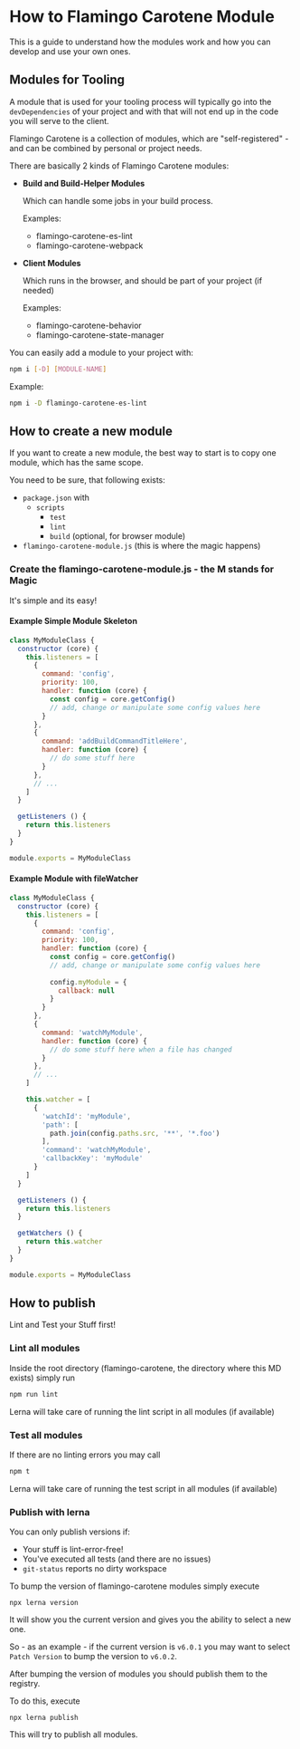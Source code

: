 # How to Flamingo Carotene Module
This is a guide to understand how the modules work and how you can develop and use your own ones.

## Modules for Tooling
A module that is used for your tooling process will typically go into the `devDependencies` of your project and with
that will not end up in the code you will serve to the client.

Flamingo Carotene is a collection of modules, which are "self-registered" - and can be combined by personal or project
needs.

There are basically 2 kinds of Flamingo Carotene modules:

* __Build and Build-Helper Modules__
  
  Which can handle some jobs in your build process.

  Examples:
  * flamingo-carotene-es-lint
  * flamingo-carotene-webpack
  
* __Client Modules__

  Which runs in the browser, and should be part of your project (if needed)

  Examples:
  * flamingo-carotene-behavior
  * flamingo-carotene-state-manager
  
You can easily add a module to your project with:
```bash
npm i [-D] [MODULE-NAME]
``` 
Example:
```bash
npm i -D flamingo-carotene-es-lint  
``` 

## How to create a new module

If you want to create a new module, the best way to start is to copy one module, which has the same scope.

You need to be sure, that following exists:
* `package.json` with 
  * `scripts`
    * `test`
    * `lint`
    * `build` (optional, for browser module)
* `flamingo-carotene-module.js` (this is where the magic happens)

### Create the flamingo-carotene-module.js - the M stands for Magic

It's simple and its easy!

#### Example Simple Module Skeleton

```js
class MyModuleClass {
  constructor (core) {
    this.listeners = [
      {
        command: 'config',
        priority: 100,
        handler: function (core) {
          const config = core.getConfig()
          // add, change or manipulate some config values here
        }
      },
      {
        command: 'addBuildCommandTitleHere',
        handler: function (core) {
          // do some stuff here
        }
      },
      // ...
    ]
  }

  getListeners () {
    return this.listeners
  }
}

module.exports = MyModuleClass 
```

#### Example Module with fileWatcher

```js
class MyModuleClass {
  constructor (core) {
    this.listeners = [
      {
        command: 'config',
        priority: 100,
        handler: function (core) {
          const config = core.getConfig()
          // add, change or manipulate some config values here
          
          config.myModule = {
            callback: null
          }
        }
      },
      {
        command: 'watchMyModule',
        handler: function (core) {
          // do some stuff here when a file has changed
        }
      },
      // ...
    ]

    this.watcher = [
      {
        'watchId': 'myModule',
        'path': [
          path.join(config.paths.src, '**', '*.foo')
        ],
        'command': 'watchMyModule',
        'callbackKey': 'myModule'
      }
    ]
  }

  getListeners () {
    return this.listeners
  }

  getWatchers () {
    return this.watcher
  }
}

module.exports = MyModuleClass
```

## How to publish

Lint and Test your Stuff first!

### Lint all modules

Inside the root directory (flamingo-carotene, the directory where this MD exists) simply run
```bash
npm run lint
```
Lerna will take care of running the lint script in all modules (if available)

### Test all modules
If there are no linting errors you may call
```bash
npm t
```
Lerna will take care of running the test script in all modules (if available)

### Publish with lerna
You can only publish versions if: 
* Your stuff is lint-error-free!
* You've executed all tests (and there are no issues)
* `git-status` reports no dirty workspace

To bump the version of flamingo-carotene modules simply execute
```
npx lerna version
```
It will show you the current version and gives you the ability to select a new one.

So - as an example - if the current version is
`v6.0.1` you may want to select `Patch Version` to bump the version to `v6.0.2`.


After bumping the version of modules you should publish them to the registry.

To do this, execute
```
npx lerna publish
```
This will try to publish all modules.
